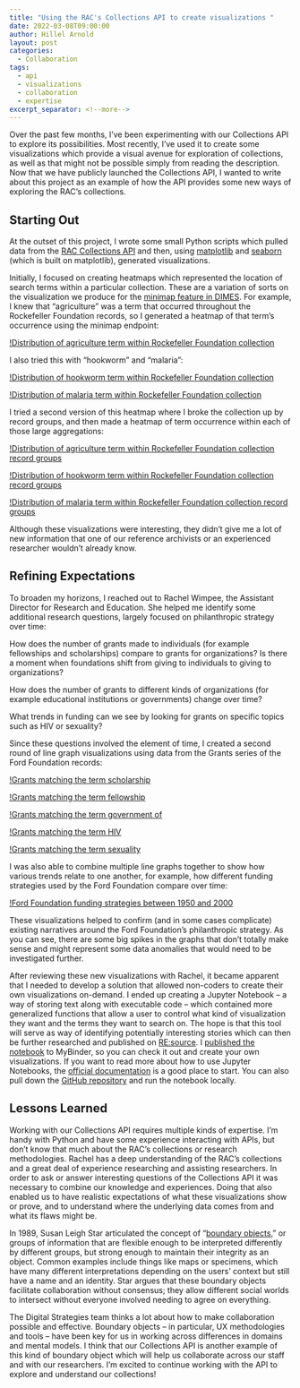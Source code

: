 ```yaml
---
title: "Using the RAC's Collections API to create visualizations "
date: 2022-03-08T09:00:00
author: Hillel Arnold
layout: post
categories:
  - Collaboration
tags:
  - api
  - visualizations
  - collaboration
  - expertise
excerpt_separator: <!--more-->
---
```

Over the past few months, I’ve been experimenting with our Collections API to explore its possibilities. Most recently, I’ve used it to create some visualizations which provide a visual avenue for exploration of collections, as well as that might not be possible simply from reading the description. Now that we have publicly launched the Collections API, I wanted to write about this project as an example of how the API provides some new ways of exploring the RAC’s collections. <!--more-->

## Starting Out

At the outset of this project, I wrote some small Python scripts which pulled data from the [RAC Collections API](https://api.rockarch.org/) and then, using [matplotlib](https://matplotlib.org/) and [seaborn](https://seaborn.pydata.org/) (which is built on matplotlib), generated visualizations.

Initially, I focused on creating heatmaps which represented the location of search terms within a particular collection. These are a variation of sorts on the visualization we produce for the [minimap feature in DIMES](/implementing-a-jump-to-hit-feature-in-dimes). For example, I knew that “agriculture” was a term that occurred throughout the Rockefeller Foundation records, so I generated a heatmap of that term’s occurrence using the minimap endpoint:

[!Distribution of agriculture term within Rockefeller Foundation collection](/assets/img/2022/03/agriculture-distribution.png)

I also tried this with “hookworm” and “malaria”:

[!Distribution of hookworm term within Rockefeller Foundation collection](/assets/img/2022/03/hookworm-distribution.png)

[!Distribution of malaria term within Rockefeller Foundation collection](/assets/img/2022/03/malaria-distribution.png)

I tried a second version of this heatmap where I broke the collection up by record groups, and then made a heatmap of term occurrence within each of those large aggregations:

[!Distribution of agriculture term within Rockefeller Foundation collection record groups](/assets/img/2022/03/agriculture-recordgroup.png)

[!Distribution of hookworm term within Rockefeller Foundation collection record groups](/assets/img/2022/03/hookworm-recordgroup.png)

[!Distribution of malaria term within Rockefeller Foundation collection record groups](/assets/img/2022/03/malaria-recordgroup.png)

Although these visualizations were interesting, they didn’t give me a lot of new information that one of our reference archivists or an experienced researcher wouldn’t already know.

## Refining Expectations

To broaden my horizons, I reached out to Rachel Wimpee, the Assistant Director for Research and Education. She helped me identify some additional research questions, largely focused on philanthropic strategy over time:  

How does the number of grants made to individuals (for example fellowships and scholarships) compare to grants for organizations? Is there a moment when foundations shift from giving to individuals to giving to organizations?

How does the number of grants to different kinds of organizations (for example educational institutions or governments) change over time?

What trends in funding can we see by looking for grants on specific topics such as HIV or sexuality?

Since these questions involved the element of time, I created a second round of line graph visualizations using data from the Grants series of the Ford Foundation records:

[!Grants matching the term scholarship](/assets/img/2022/03/scholarship.png)

[!Grants matching the term fellowship](/assets/img/2022/03/fellowship.png)

[!Grants matching the term government of](/assets/img/2022/03/government_of.png)

[!Grants matching the term HIV](/assets/img/2022/03/hiv.png)

[!Grants matching the term sexuality](/assets/img/2022/03/sexuality.png)

I was also able to combine multiple line graphs together to show how various trends relate to one another, for example, how different funding strategies used by the Ford Foundation compare over time:

[!Ford Foundation funding strategies between 1950 and 2000](/assets/img/2022/03/funding_strategies_1950-2000_ford_foundation_records_line_graph.png)

These visualizations helped to confirm (and in some cases complicate) existing narratives around the Ford Foundation’s philanthropic strategy. As you can see, there are some big spikes in the graphs that don’t totally make sense and might represent some data anomalies that would need to be investigated further.

After reviewing these new visualizations with Rachel, it became apparent that I needed to develop a solution that allowed non-coders to create their own visualizations on-demand. I ended up creating a Jupyter Notebook – a way of storing text along with executable code – which contained more generalized functions that allow a user to control what kind of visualization they want and the terms they want to search on. The hope is that this tool will serve as way of identifying potentially interesting stories which can then be further researched and published on [RE:source](https://resource.rockarch.org/). I [published the notebook](https://mybinder.org/v2/gh/RockefellerArchiveCenter/mapping-collections/HEAD?urlpath=lab/tree/Visualizations.ipynb) to MyBinder, so you can check it out and create your own visualizations. If you want to read more about how to use Jupyter Notebooks, the [official documentation](https://jupyter-notebook.readthedocs.io/en/stable/examples/Notebook/examples_index.html) is a good place to start. You can also pull down the [GitHub repository](https://github.com/RockefellerArchiveCenter/mapping-collections) and run the notebook locally.

## Lessons Learned

Working with our Collections API requires multiple kinds of expertise. I’m handy with Python and have some experience interacting with APIs, but don’t know that much about the RAC’s collections or research methodologies. Rachel has a deep understanding of the RAC’s collections and a great deal of experience researching and assisting researchers. In order to ask or answer interesting questions of the Collections API it was necessary to combine our knowledge and experiences. Doing that also enabled us to have realistic expectations of what these visualizations show or prove, and to understand where the underlying data comes from and what its flaws might be.

In 1989, Susan Leigh Star articulated the concept of “[boundary objects](https://en.wikipedia.org/wiki/Boundary_object),” or groups of information that are flexible enough to be interpreted differently by different groups, but strong enough to maintain their integrity as an object. Common examples include things like maps or specimens, which have many different interpretations depending on the users’ context but still have a name and an identity. Star argues that these boundary objects facilitate collaboration without consensus; they allow different social worlds to intersect without everyone involved needing to agree on everything.

The Digital Strategies team thinks a lot about how to make collaboration possible and effective. Boundary objects – in particular, UX methodologies and tools – have been key for us in working across differences in domains and mental models. I think that our Collections API is another example of this kind of boundary object which will help us collaborate across our staff and with our researchers. I’m excited to continue working with the API to explore and understand our collections!
